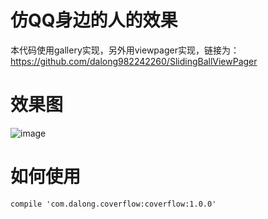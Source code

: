 # 仿QQ身边的人的效果
本代码使用gallery实现，另外用viewpager实现，链接为：https://github.com/dalong982242260/SlidingBallViewPager

# 效果图

![image](https://github.com/dalong982242260/SlidingBall/blob/master/img/dalong.gif?raw=true)


# 如何使用

    compile 'com.dalong.coverflow:coverflow:1.0.0'
    
    
    
    
    
